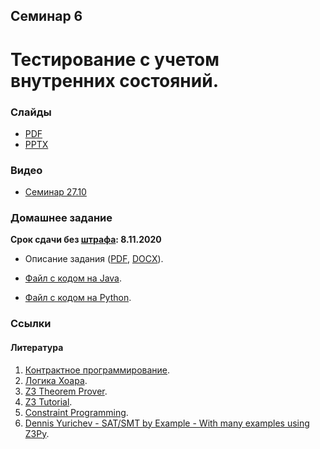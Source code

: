 Семинар 6
--

# Тестирование с учетом внутренних состояний.

### Слайды

* [PDF](Seminar06.pdf)
* [PPTX](Seminar06.pptx)

### Видео

* [Семинар 27.10](https://yadi.sk/i/tB-QDkOwIYTmOA)

### Домашнее задание

__Срок сдачи без [штрафа](../../grading.md): 8.11.2020__

* Описание задания ([PDF](HomeTasks05.pdf), [DOCX](HomeTasks05.docx)).

* [Файл с кодом на Java](
https://github.com/andrewt0301/qa-testing-course/blob/master/seminars/seminar06/java/Account.java).

* [Файл с кодом на Python](
https://github.com/andrewt0301/qa-testing-course/blob/master/seminars/seminar06/python/account.py).

### Ссылки

#### Литература

1. [Контрактное программирование](https://ru.wikipedia.org/wiki/Контрактное_программирование).
1. [Логика Хоара](https://ru.wikipedia.org/wiki/Логика_Хоара).
1. [Z3 Theorem Prover](https://en.wikipedia.org/wiki/Z3_Theorem_Prover).
1. [Z3 Tutorial](https://rise4fun.com/Z3/tutorial/guide).
1. [Constraint Programming](https://en.wikipedia.org/wiki/Constraint_programming).
1. [Dennis Yurichev - SAT/SMT by Example - With many examples using Z3Py](
    https://yurichev.com/writings/SAT_SMT_by_example.pdf).
